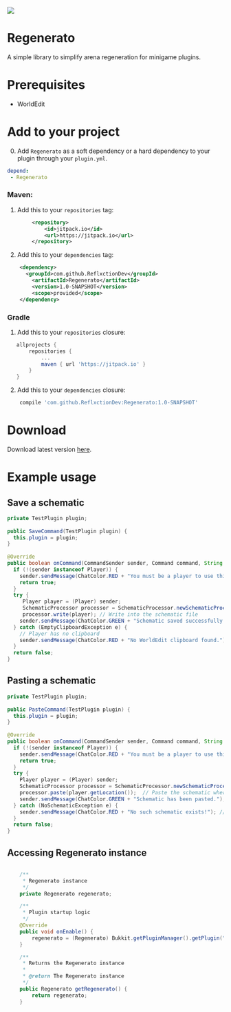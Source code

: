 [![](https://jitpack.io/v/ReflxctionDev/Regenerato.svg)](https://jitpack.io/#ReflxctionDev/Regenerato)
# Regenerato  
A simple library to simplify arena regeneration for minigame plugins.  

# Prerequisites
* WorldEdit

# Add to your project
 0. Add `Regenerato` as a soft dependency or a hard dependency to your plugin through your `plugin.yml`.
 ```yml
depend:  
  - Regenerato
 ```
### Maven:

 1. Add this to your `repositories` tag:
```xml
		<repository>
		    <id>jitpack.io</id>
		    <url>https://jitpack.io</url>
		</repository>
```

 2. Add this to your `dependencies` tag:
```xml
	<dependency>
	  <groupId>com.github.ReflxctionDev</groupId>
	    <artifactId>Regenerato</artifactId>
	    <version>1.0-SNAPSHOT</version>
	    <scope>provided</scope>
	</dependency>
```
### Gradle

 1. Add this to your `repositories` closure:
 ```gradle
 	allprojects {
		repositories {
			...
			maven { url 'https://jitpack.io' }
		}
	}
 ```
2. Add this to your `dependencies` closure:
```gradle
    compile 'com.github.ReflxctionDev:Regenerato:1.0-SNAPSHOT'
```

# Download
Download latest version [here](https://github.com/ReflxctionDev/Regenerato/releases/tag/1.0-SNAPSHOT).

# Example usage
## Save a schematic
```java
private TestPlugin plugin;  
  
public SaveCommand(TestPlugin plugin) {  
  this.plugin = plugin;  
}  
  
@Override  
public boolean onCommand(CommandSender sender, Command command, String label, String[] args) {  
  if (!(sender instanceof Player)) {  
    sender.sendMessage(ChatColor.RED + "You must be a player to use this command!");  
    return true;  
  }  
  try {  
     Player player = (Player) sender;  
     SchematicProcessor processor = SchematicProcessor.newSchematicProcessor(plugin.getRegenerato().getWorldEdit(), sender.getName(), plugin.getDataFolder());  // Create a schematic file with the player name
     processor.write(player); // Write into the schematic file
    sender.sendMessage(ChatColor.GREEN + "Schematic saved successfully.");  
  } catch (EmptyClipboardException e) {  
    // Player has no clipboard
    sender.sendMessage(ChatColor.RED + "No WorldEdit clipboard found.");  
  }  
  return false;  
}
```

##  Pasting a schematic
```java
private TestPlugin plugin;  
  
public PasteCommand(TestPlugin plugin) {  
  this.plugin = plugin;  
}  
  
@Override  
public boolean onCommand(CommandSender sender, Command command, String label, String[] args) {  
  if (!(sender instanceof Player)) {  
    sender.sendMessage(ChatColor.RED + "You must be a player to use this command!");  
    return true;  
  }  
  try {  
    Player player = (Player) sender;  
    SchematicProcessor processor = SchematicProcessor.newSchematicProcessor(plugin.getRegenerato().getWorldEdit(), sender.getName(), plugin.getDataFolder());  // Load the schematic that has the player name
    processor.paste(player.getLocation());  // Paste the schematic wherever the player is standing
    sender.sendMessage(ChatColor.GREEN + "Schematic has been pasted.");  
  } catch (NoSchematicException e) {  
    sender.sendMessage(ChatColor.RED + "No such schematic exists!"); // No schematic with the specified name exists
  }  
  return false;  
}
```

## Accessing Regenerato instance
```java

    /**
     * Regenerato instance
     */
    private Regenerato regenerato;

    /**
     * Plugin startup logic
     */
    @Override
    public void onEnable() {
        regenerato = (Regenerato) Bukkit.getPluginManager().getPlugin("Regenerato");
    }

    /**
     * Returns the Regenerato instance
     *
     * @return The Regenerato instance
     */
    public Regenerato getRegenerato() {
        return regenerato;
    }
```